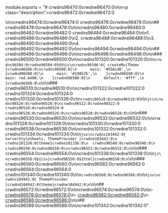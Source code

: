 module.exports = "# crwdns96470:0crwdne96470:0\n\n<p class=\"description\">crwdns96472:0crwdne96472:0</p>\n\ncrwdns96474:0crwdne96474:0 crwdns96476:0crwdne96476:0\n\n## crwdns96478:0crwdne96478:0\n\ncrwdns96480:0crwdne96480:0 crwdns96482:0crwdne96482:0 crwdns96484:0crwdne96484:0\n\n1. crwdns96486:0crwdne96486:0\n2. crwdns96488:0crwdne96488:0\n3. crwdns96490:0crwdne96490:0\n4. crwdns96492:0crwdne96492:0\n\ncrwdns96494:0crwdne96494:0\n\n## crwdns96496:0crwdne96496:0\n\ncrwdns96498:0crwdne96498:0\n\n### crwdns96500:0crwdne96500:0\n\ncrwdns101320:0crwdne101320:0\n\n`crwdns96504:0crwdne96504:0`\n\n```js\ncrwdns96506:0{ createMuiTheme }crwdne96506:0\ncrwdns96508:0{\n      main: '#556cd6',\n    }crwdnd96508:0{\n      main: '#19857b',\n    }crwdnd96508:0{\n      main: red.A400,\n    }crwdnd96508:0{\n      default: '#fff',\n    }crwdne96508:0\n```\n\n### crwdns96510:0crwdne96510:0\n\ncrwdns101322:0crwdne101322:0 crwdns101324:0crwdne101324:0 crwdns101326:0crwdne101326:0\n\n`crwdns96518:0crwdne96518:0`\n\n```js\ncrwdns96520:0crwdne96520:0\ncrwdns96522:0crwdne96522:0 crwdns96524:0crwdne96524:0 crwdns96526:0crwdne96526:0\ncrwdns96528:0crwdne96528:0\n```\n\n### crwdns96530:0crwdne96530:0\n\ncrwdns96532:0crwdne96532:0\n\ncrwdns101328:0crwdne101328:0\n\ncrwdns101330:0crwdne101330:0 crwdns96538:0crwdne96538:0\n\ncrwdns101332:0crwdne101332:0 crwdns101334:0crwdne101334:0\n\n```jsx\ncrwdns103442:0{ ServerStyleSheets, ThemeProvider }crwdne103442:0\n  crwdns101336:0{theme}crwdne101336:0\n  crwdns96548:0crwdne96548:0\n  crwdns96550:0crwdne96550:0\ncrwdns96552:0crwdne96552:0\n```\n\n### crwdns96554:0crwdne96554:0\n\ncrwdns101338:0crwdne101338:0\n\n```js\ncrwdns96558:0${css}crwdnd96558:0${html}crwdne96558:0\n```\n\n### crwdns96560:0crwdne96560:0\n\ncrwdns96562:0crwdne96562:0 crwdns96564:0crwdne96564:0 crwdns101340:0crwdne101340:0\n\n`crwdns96568:0crwdne96568:0`\n\n```jsx\ncrwdns104942:0{ ThemeProvider }crwdnd104942:0{theme}crwdne104942:0\n```\n\n## crwdns96572:0crwdne96572:0\n\ncrwdns96574:0crwdne96574:0\n\n- [crwdns96578:0crwdne96578:0](crwdns96576:0crwdne96576:0)\n- [crwdns96582:0crwdne96582:0](crwdns96580:0crwdne96580:0)\n- [crwdns96586:0crwdne96586:0](crwdns96584:0crwdne96584:0)\n\n## crwdns96588:0crwdne96588:0\n\ncrwdns101342:0crwdne101342:0"